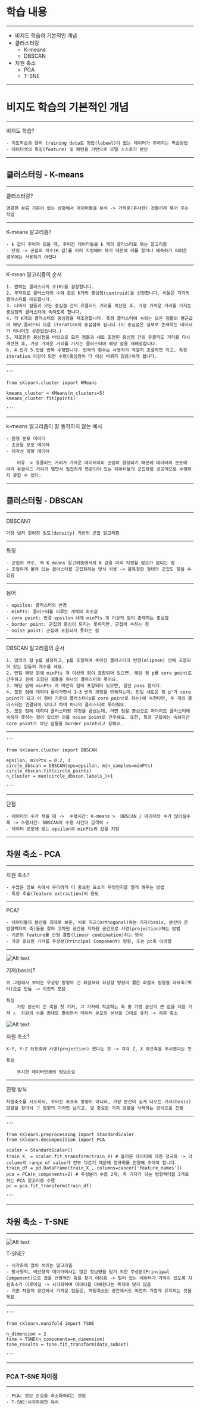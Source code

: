 # 학습 내용

---

- 비지도 학습의 기본적인 개념
- 클러스터링 
	- K-means
	- DBSCAN
- 차원 축소
	- PCA
	- T-SNE

---

# 비지도 학습의 기본적인 개념

---

비지도 학습?

	- 지도학습과 달리 training data로 정답(labewl)이 없는 데이터가 주어지는 학습방법
	- 데이터셋의 특징(feature) 및 패턴을 기반으로 모델 스스로가 판단

---

## 클러스터링 - K-means

---

클러스터링?

	명확한 분류 기준이 없는 상황에서 데이터들을 분석 -> 가까운(유사한) 것들끼리 묶어 주는 작업

---

K-means 알고리즘?

	- k 값이 주어져 있을 때, 주어진 데이터들을 k 개의 클러스터로 묶는 알고리즘
	- 단점 -> 군집의 개수(K 값)를 미리 지정해야 하기 때문에 이를 알거나 예측하기 어려운 경우에는 사용하기 어렵다

---

K-mean 알고리즘의 순서

	1. 원하는 클러스터의 수(K)를 결정합니다.
	2. 무작위로 클러스터의 수와 같은 K개의 중심점(centroid)을 선정합니다. 이들은 각각의 클러스터를 대표합니다.
	3. 나머지 점들과 모든 중심점 간의 유클리드 거리를 계산한 후, 가장 가까운 거리를 가지는 중심점의 클러스터에 속하도록 합니다.
	4. 각 K개의 클러스터의 중심점을 재조정합니다. 특정 클러스터에 속하는 모든 점들의 평균값이 해당 클러스터 다음 iteration의 중심점이 됩니다.(이 중심점은 실제로 존재하는 데이터가 아니어도 상관없습니다.)
	5. 재조정된 중심점을 바탕으로 모든 점들과 새로 조정된 중심점 간의 유클리드 거리를 다시 계산한 후, 가장 가까운 거리를 가지는 클러스터에 해당 점을 재배정합니다.
	6. 4.번과 5.번을 반복 수행합니다. 반복의 횟수는 사용자가 적절히 조절하면 되고, 특정 iteration 이상이 되면 수렴(중심점이 더 이상 바뀌지 않음)하게 됩니다.

---

	'''

	from sklearn.cluster import KMeans
	
	kmeans_cluster = KMeans(n_clusters=5)
	kmeans_cluster.fit(points)

	'''

---

k-means 알고리즘이 잘 동작하지 않는 예시

	- 원형 분포 데이터
	- 초승달 분포 데이터
	- 대각선 방향 데이터

		이유 -> 유클리드 거리가 가까운 데이터끼리 군집이 형성되기 때문에 데이터의 분포에 따라 유클리드 거리가 멀면서 밀접하게 연관되어 있는 데이터들의 군집화를 성공적으로 수행하지 못할 수 있다.

---

## 클러스터링 - DBSCAN

---

DBSCAN?

	가장 널리 알려진 밀도(density) 기반의 군집 알고리즘

---

특징

	- 군집의 개수, 즉 K-means 알고리즘에서의 K 값을 미리 지정할 필요가 없다는 점
	- 조밀하게 몰려 있는 클러스터를 군집화하는 방식 사용 -> 불특정한 형태의 군집도 찾을 수 있음

---

용어 

	- epsilon: 클러스터의 반경
	- minPts: 클러스터를 이루는 개체의 최솟값
	- core point: 반경 epsilon 내에 minPts 개 이상의 점이 존재하는 중심점
	- border point: 군집의 중심이 되지는 못하지만, 군집에 속하는 점
	- noise point: 군집에 포함되지 못하는 점

---

DBSCAN 알고리즘의 순서

	1. 임의의 점 p를 설정하고, p를 포함하여 주어진 클러스터의 반경(elipson) 안에 포함되어 있는 점들의 개수를 세요.
	2. 만일 해당 원에 minPts 개 이상의 점이 포함되어 있으면, 해당 점 p를 core point로 간주하고 원에 포함된 점들을 하나의 클러스터로 묶어요.
	3. 해당 원에 minPts 개 미만의 점이 포함되어 있으면, 일단 pass 합시다.
	4. 모든 점에 대하여 돌아가면서 1~3 번의 과정을 반복하는데, 만일 새로운 점 p'가 core point가 되고 이 점이 기존의 클러스터(p를 core point로 하는)에 속한다면, 두 개의 클러스터는 연결되어 있다고 하며 하나의 클러스터로 묶어줘요.
	5. 모든 점에 대하여 클러스터링 과정을 끝냈는데, 어떤 점을 중심으로 하더라도 클러스터에 속하지 못하는 점이 있으면 이를 noise point로 간주해요. 또한, 특정 군집에는 속하지만 core point가 아닌 점들을 border point라고 칭해요.

---

	'''

	from sklearn.cluster import DBSCAN

	epsilon, minPts = 0.2, 3
	circle_dbscan = DBSCAN(eps=epsilon, min_samples=minPts)
	circle_dbscan.fit(circle_points)
	n_cluster = max(circle_dbscan.labels_)+1

	'''

---

단점

	- 데이터의 수가 적을 때 ->  수행시간: K-means >  DBSCAN / 데이터의 수가 많아질수록 -> 수행시간: DBSCAN의 수행 시간이 급격히 ↑
	- 데이터 분포에 맞는 epsilon과 minPts의 값을 지정

---

## 차원 축소 - PCA

---

차원 축소?

	- 수많은 정보 속에서 우리에게 더 중요한 요소가 무엇인지를 알게 해주는 방법
	- 특징 추출(feature extraction)의 용도

---

PCA?

	- 데이터들의 분산을 최대로 보존, 서로 직교(orthogonal)하는 기저(basis, 분산이 큰 방향벡터의 축)들을 찾아 고차원 공간을 저차원 공간으로 사영(projection)하는 방법
	- 기존의 feature를 선형 결합(linear combination)하는 방식
	- 가장 중요한 기저를 주성분(Principal Component) 방향, 또는 pc축 이라함

---

![Alt text](https://d3s0tskafalll9.cloudfront.net/media/original_images/F-44.3.png)

기저(basis)?

	위 그림에서 보이는 우상향 방향의 긴 화살표와 좌상향 방향의 짧은 화살표 방향을 좌표축(벡터)으로 만듦 -> 이것의 모음

	특징
		가장 분산이 긴 축을 첫 기저, 그 기저에 직교하는 축 중 가장 분산이 큰 값을 다음 기저 ∴  차원의 수를 최대로 줄이면서 데이터 분포의 분산을 그대로 유지 -> 차원 축소

![Alt text](https://d3s0tskafalll9.cloudfront.net/media/original_images/F-44-d-reduction.jpg)

차원 축소?

	X-Y, Y-Z 좌표축에 사영(projection) 했다는 것 -> 각각 Z, X 좌표축을 무시했다는 뜻
	
	특징

		무시한 데이터만큼의 정보손실

---

진행 방식

	차원축소를 시도하되, 주어진 좌표축 방향이 아니라, 가장 분산이 길게 나오는 기저(basis) 방향을 찾아서 그 방향의 기저만 남기고, 덜 중요한 기저 방향을 삭제하는 방식으로 진행

---

	'''

	from sklearn.preprocessing import StandardScaler
	from sklearn.decomposition import PCA

	scaler = StandardScaler() 
	train_X_ = scaler.fit_transform(train_X) # 불러온 데이터에 대한 정규화 -> 각 column의 range of value가 전부 다르기 때문에 정규화를 진행해 주어야 합니다.
	train_df = pd.DataFrame(train_X_, columns=cancer['feature_names'])
	pca = PCA(n_components=2) # 주성분의 수를 2개, 즉 기저가 되는 방향벡터를 2개로 하는 PCA 알고리즘 수행
	pc = pca.fit_transform(train_df)

	'''

---

## 차원 축소 - T-SNE

---

![Alt text](https://d3s0tskafalll9.cloudfront.net/media/original_images/F-32-6.png)

T-SNE?

	- 시각화에 많이 쓰이는 알고리즘
	- 방사형적, 비선형적 데이터에서는 많은 정보량을 담기 위한 주성분(Principal Component)으로 잡을 선형적인 축을 찾기 어려움 -> 멀리 있는 데이터가 가까이 있도록 차원축소가 이루어짐 -> 시각화하여 데이터를 이해한다는 목적에 맞지 않음
	- 기존 차원의 공간에서 가까운 점들은, 차원축소된 공간에서도 여전히 가깝게 유지되는 것을 목표

---

	'''

	from sklearn.manifold import TSNE

	n_dimension = 2
	tsne = TSNE(n_components=n_dimension)
	tsne_results = tsne.fit_transform(data_subset)

	'''

---

### PCA T-SNE 차이점

---

	- PCA: 정보 손실을 최소화하려는 관점
	- T-SNE:시각화에만 유리


